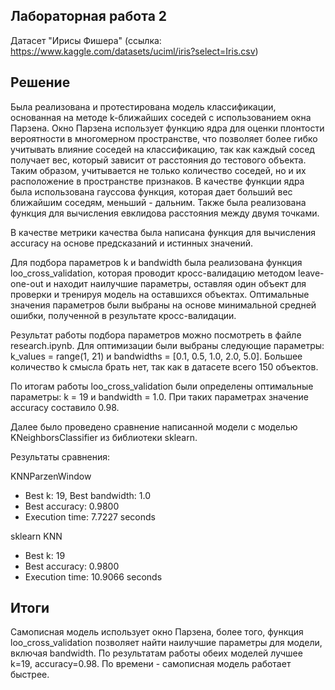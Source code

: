 ## Лабораторная работа 2

Датасет "Ирисы Фишера" (ссылка: https://www.kaggle.com/datasets/uciml/iris?select=Iris.csv)

## Решение

Была реализована и протестирована модель классификации, основанная на методе k-ближайших соседей с использованием окна Парзена. Окно Парзена использует функцию ядра для оценки плонтости вероятности в многомерном пространстве, что позволяет более гибко учитывать влияние соседей на классификацию, так как каждый сосед получает вес, который зависит от расстояния до тестового объекта. Таким образом, учитывается не только количество соседей, но и их расположение в пространстве признаков. В качестве функции ядра была использована гауссова функция, которая дает больший вес ближайшим соседям, меньший - дальним.
Также была реализована функция для вычисления евклидова расстояния между двумя точками.

В качестве метрики качества была написана функция для вычисления accuracy на основе предсказаний и истинных значений.

Для подбора параметров k и bandwidth была реализована функция loo_cross_validation, которая проводит кросс-валидацию методом leave-one-out и находит наилучшие параметры, оставляя один объект для проверки и тренируя модель на оставшихся объектах. Оптимальные значения параметров были выбраны на основе минимальной средней ошибки, полученной в результате кросс-валидации.

Результат работы подбора параметров можно посмотреть в файле research.ipynb. Для оптимизации были выбраны следующие параметры: k_values = range(1, 21) и bandwidths = [0.1, 0.5, 1.0, 2.0, 5.0].
Большее количество k смысла брать нет, так как в датасете всего 150 объектов.

По итогам работы loo_cross_validation были определены оптимальные параметры:
k = 19 и bandwidth = 1.0. При таких параметрах значение accuracy составило 0.98.

Далее было проведено сравнение написанной модели с моделью KNeighborsClassifier из библиотеки sklearn.

Результаты сравнения:

KNNParzenWindow

- Best k: 19, Best bandwidth: 1.0
- Best accuracy: 0.9800
- Execution time: 7.7227 seconds

sklearn KNN

- Best k: 19
- Best accuracy: 0.9800
- Execution time: 10.9066 seconds

## Итоги

Самописная модель использует окно Парзена, более того, функция loo_cross_validation позволяет найти наилучшие параметры для модели, включая bandwidth.
По результатам работы обеих моделей лучшее k=19, accuracy=0.98.
По времени - самописная модель работает быстрее.
